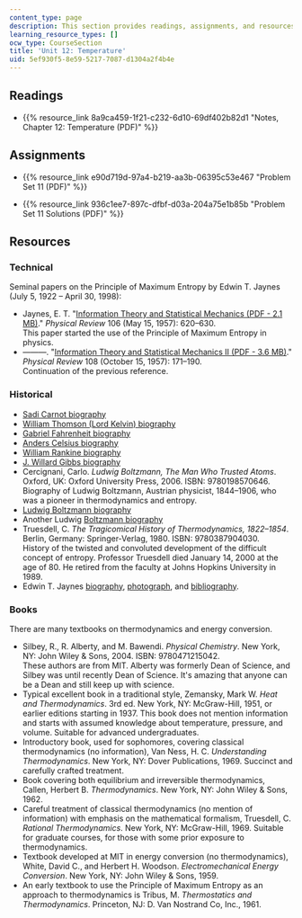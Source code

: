 ```yaml
---
content_type: page
description: This section provides readings, assignments, and resources on temperature.
learning_resource_types: []
ocw_type: CourseSection
title: 'Unit 12: Temperature'
uid: 5ef930f5-8e59-5217-7087-d1304a2f4b4e
---
```


Readings
--------

*   {{% resource_link 8a9ca459-1f21-c232-6d10-69df402b82d1 "Notes, Chapter 12: Temperature (PDF)" %}}

Assignments
-----------

*   {{% resource_link e90d719d-97a4-b219-aa3b-06395c53e467 "Problem Set 11 (PDF)" %}}
    
*   {{% resource_link 936c1ee7-897c-dfbf-d03a-204a75e1b85b "Problem Set 11 Solutions (PDF)" %}}
    

Resources
---------

### Technical

Seminal papers on the Principle of Maximum Entropy by Edwin T. Jaynes (July 5, 1922 – April 30, 1998):

*   Jaynes, E. T. "[Information Theory and Statistical Mechanics (PDF - 2.1 MB)](http://bayes.wustl.edu/etj/articles/theory.1.pdf)." _Physical Review_ 106 (May 15, 1957): 620–630.  
    This paper started the use of the Principle of Maximum Entropy in physics.
*   ———. "[Information Theory and Statistical Mechanics II (PDF - 3.6 MB)](http://bayes.wustl.edu/etj/articles/theory.2.pdf)." _Physical Review_ 108 (October 15, 1957): 171–190.  
    Continuation of the previous reference.

### Historical

*   [Sadi Carnot biography](http://www-groups.dcs.st-andrews.ac.uk/%7Ehistory/Biographies/Carnot_Sadi.html)
*   [William Thomson (Lord Kelvin) biography](http://www-groups.dcs.st-andrews.ac.uk/%7Ehistory/Biographies/Thomson.html)
*   [Gabriel Fahrenheit biography](http://www.notablebiographies.com/Du-Fi/Fahrenheit-Gabriel.html)
*   [Anders Celsius biography](http://www.notablebiographies.com/Ca-Ch/Celsius-Anders.html)
*   [William Rankine biography](http://www-groups.dcs.st-andrews.ac.uk/%7Ehistory/Biographies/Rankine.html)
*   [J. Willard Gibbs biography](http://www-groups.dcs.st-andrews.ac.uk/%7Ehistory/Biographies/Gibbs.html)
*   Cercignani, Carlo. _Ludwig Boltzmann, The Man Who Trusted Atoms_. Oxford, UK: Oxford University Press, 2006. ISBN: 9780198570646.  
    Biography of Ludwig Boltzmann, Austrian physicist, 1844–1906, who was a pioneer in thermodynamics and entropy.
*   [Ludwig Boltzmann biography](http://www-groups.dcs.st-andrews.ac.uk/%7Ehistory/Biographies/Boltzmann.html)
*   Another Ludwig [Boltzmann biography](http://www.mrs.umn.edu/~sungurea/introstat/history/w98/Boltzmann.html)
*   Truesdell, C. _The Tragicomical History of Thermodynamics, 1822–1854_. Berlin, Germany: Springer-Verlag, 1980. ISBN: 9780387904030.  
    History of the twisted and convoluted development of the difficult concept of entropy. Professor Truesdell died January 14, 2000 at the age of 80. He retired from the faculty at Johns Hopkins University in 1989.
*   Edwin T. Jaynes [biography](http://bayes.wustl.edu/etj/etj.html), [photograph](http://bayes.wustl.edu/etj/phys.photo.html), and [bibliography](http://bayes.wustl.edu/etj/node1.html).

### Books

There are many textbooks on thermodynamics and energy conversion.

*   Silbey, R., R. Alberty, and M. Bawendi. _Physical Chemistry_. New York, NY: John Wiley & Sons, 2004. ISBN: 9780471215042.  
    These authors are from MIT. Alberty was formerly Dean of Science, and Silbey was until recently Dean of Science. It's amazing that anyone can be a Dean and still keep up with science.
*   Typical excellent book in a traditional style, Zemansky, Mark W. _Heat and Thermodynamics_. 3rd ed. New York, NY: McGraw-Hill, 1951, or earlier editions starting in 1937. This book does not mention information and starts with assumed knowledge about temperature, pressure, and volume. Suitable for advanced undergraduates.
*   Introductory book, used for sophomores, covering classical thermodynamics (no information), Van Ness, H. C. _Understanding Thermodynamics_. New York, NY: Dover Publications, 1969. Succinct and carefully crafted treatment.
*   Book covering both equilibrium and irreversible thermodynamics, Callen, Herbert B. _Thermodynamics_. New York, NY: John Wiley & Sons, 1962.
*   Careful treatment of classical thermodynamics (no mention of information) with emphasis on the mathematical formalism, Truesdell, C. _Rational Thermodynamics_. New York, NY: McGraw-Hill, 1969. Suitable for graduate courses, for those with some prior exposure to thermodynamics.
*   Textbook developed at MIT in energy conversion (no thermodynamics), White, David C., and Herbert H. Woodson. _Electromechanical Energy Conversion_. New York, NY: John Wiley & Sons, 1959.
*   An early textbook to use the Principle of Maximum Entropy as an approach to thermodynamics is Tribus, M. _Thermostatics and Thermodynamics_. Princeton, NJ: D. Van Nostrand Co, Inc., 1961.